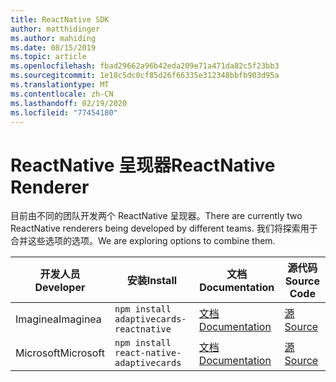 ```yaml
---
title: ReactNative SDK
author: matthidinger
ms.author: mahiding
ms.date: 08/15/2019
ms.topic: article
ms.openlocfilehash: fbad29662a96b42eda209e71a471da82c5f23bb3
ms.sourcegitcommit: 1e18c5dc0cf85d26f66335e312348bbfb903d95a
ms.translationtype: MT
ms.contentlocale: zh-CN
ms.lasthandoff: 02/19/2020
ms.locfileid: "77454180"
---
```

# <a name="reactnative-renderer"></a><span data-ttu-id="e0395-102">ReactNative 呈现器</span><span class="sxs-lookup"><span data-stu-id="e0395-102">ReactNative Renderer</span></span>

<span data-ttu-id="e0395-103">目前由不同的团队开发两个 ReactNative 呈现器。</span><span class="sxs-lookup"><span data-stu-id="e0395-103">There are currently two ReactNative renderers being developed by different teams.</span></span> <span data-ttu-id="e0395-104">我们将探索用于合并这些选项的选项。</span><span class="sxs-lookup"><span data-stu-id="e0395-104">We are exploring options to combine them.</span></span>

<span data-ttu-id="e0395-105">开发人员</span><span class="sxs-lookup"><span data-stu-id="e0395-105">Developer</span></span> | <span data-ttu-id="e0395-106">安装</span><span class="sxs-lookup"><span data-stu-id="e0395-106">Install</span></span> | <span data-ttu-id="e0395-107">文档</span><span class="sxs-lookup"><span data-stu-id="e0395-107">Documentation</span></span> | <span data-ttu-id="e0395-108">源代码</span><span class="sxs-lookup"><span data-stu-id="e0395-108">Source Code</span></span>
---|---|---|---
<span data-ttu-id="e0395-109">Imaginea</span><span class="sxs-lookup"><span data-stu-id="e0395-109">Imaginea</span></span> | `npm install adaptivecards-reactnative` | [<span data-ttu-id="e0395-110">文档</span><span class="sxs-lookup"><span data-stu-id="e0395-110">Documentation</span></span>](https://www.npmjs.com/package/adaptivecards-reactnative) | [<span data-ttu-id="e0395-111">源</span><span class="sxs-lookup"><span data-stu-id="e0395-111">Source</span></span>](https://github.com/microsoft/AdaptiveCards/tree/master/source/community/reactnative)
<span data-ttu-id="e0395-112">Microsoft</span><span class="sxs-lookup"><span data-stu-id="e0395-112">Microsoft</span></span> | `npm install react-native-adaptivecards` | [<span data-ttu-id="e0395-113">文档</span><span class="sxs-lookup"><span data-stu-id="e0395-113">Documentation</span></span>](https://www.npmjs.com/package/react-native-adaptivecards) | [<span data-ttu-id="e0395-114">源</span><span class="sxs-lookup"><span data-stu-id="e0395-114">Source</span></span>](https://github.com/Microsoft/react-native-adaptivecards)

